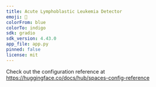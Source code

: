 ```yaml
---
title: Acute Lymphoblastic Leukemia Detector
emoji: 🐨
colorFrom: blue
colorTo: indigo
sdk: gradio
sdk_version: 4.43.0
app_file: app.py
pinned: false
license: mit
---
```


Check out the configuration reference at https://huggingface.co/docs/hub/spaces-config-reference

